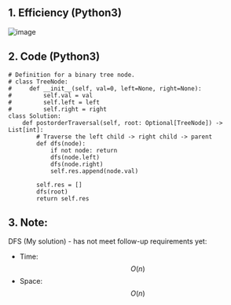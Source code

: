 ## 1. Efficiency (Python3)
![image](https://github.com/user-attachments/assets/abdb0ed9-8011-4457-841b-858fd9e19b48)

## 2. Code (Python3)
```python3 []
# Definition for a binary tree node.
# class TreeNode:
#     def __init__(self, val=0, left=None, right=None):
#         self.val = val
#         self.left = left
#         self.right = right
class Solution:
    def postorderTraversal(self, root: Optional[TreeNode]) -> List[int]:
        # Traverse the left child -> right child -> parent
        def dfs(node):
            if not node: return
            dfs(node.left)
            dfs(node.right)
            self.res.append(node.val)

        self.res = []
        dfs(root)
        return self.res
```

## 3. Note:
DFS (My solution) - has not meet follow-up requirements yet:
- Time: $$O(n)$$
- Space: $$O(n)$$
